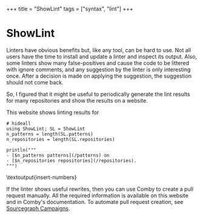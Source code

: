 +++
title = "ShowLint"
tags = ["syntax", "lint"]
+++

# ShowLint

Linters have obvious benefits but, like any tool, can be hard to use.
Not all users have the time to install and update a linter and inspect its output.
Also, some linters show many false-positives and cause the code to be littered with ignore <X> comments, and any suggestion by the linter is only interesting once.
After a decision is made on applying the suggestion, the suggestion should not come back.

So, I figured that it might be useful to periodically generate the lint results for many repositories and show the results on a website.

This website shows linting results for

```julia:insert-numbers
# hideall
using ShowLint; SL = ShowLint
n_patterns = length(SL.patterns)
n_repositories = length(SL.repositories)

println("""
- [$n_patterns patterns](/patterns) on 
- [$n_repositories repositories](/repositories).
""")
```
\textoutput{insert-numbers}

If the linter shows useful rewrites, then you can use Comby to create a pull request manually.
All the required information is available on this website and in Comby's documentation.
To automate pull request creation, see [Sourcegraph Campaigns](https://sourcegraph.com/campaigns).
